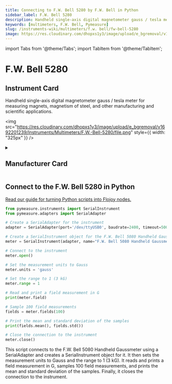 ```yaml
---
title: Connecting to F.W. Bell 5280 by F.W. Bell in Python
sidebar_label: F.W. Bell 5280
description: Handheld single-axis digital magnetometer gauss / tesla meter for measuring magnets, magnetism of steel, and other manufacturing and scientific applications.
keywords: [multimeters, F.W. Bell, Pymeasure]
slug: /instruments-wiki/multimeters/f.w. bell/fw-bell-5280
image: https://res.cloudinary.com/dhopxs1y3/image/upload/e_bgremoval/v1692201239/Instruments/Multimeters/F.W.-Bell-5280/file.png
---
```


import Tabs from '@theme/Tabs';
import TabItem from '@theme/TabItem';

# F.W. Bell 5280

## Instrument Card

<div className="flex">

<div>

Handheld single-axis digital magnetometer gauss / tesla meter for measuring magnets, magnetism of steel, and other manufacturing and scientific applications.

</div>

<img src="https://res.cloudinary.com/dhopxs1y3/image/upload/e_bgremoval/v1692201239/Instruments/Multimeters/F.W.-Bell-5280/file.png" style={{ width: "325px" }} />

</div>

<details>
<summary><h2>Manufacturer Card</h2></summary>

<img src="https://res.cloudinary.com/dhopxs1y3/image/upload/v1692125981/Instruments/Vendor%20Logos/F.W.Bell.png" style={{ width: "100%", objectFit: "cover" }} />

Technology leaders in instrumentation. Designing and manufacturing **F.W. Bell** gaussmeters, probes, current sensors and Hall generators for over 60 years. <a href="https://fwbell.com/">Website</a>.

<ul>
  <li>Headquarters: UK (Meggit)</li>
  <li>Yearly Revenue (millions, USD): nan</li>
</ul>
</details>

## Connect to the F.W. Bell 5280 in Python

[Read our guide for turning Python scripts into Flojoy nodes.](https://docs.flojoy.ai/custom-nodes/creating-custom-node/)


<Tabs>
<TabItem value="Pymeasure" label="Pymeasure">


```python
from pymeasure.instruments import SerialInstrument
from pymeasure.adapters import SerialAdapter

# Create a SerialAdapter for the instrument
adapter = SerialAdapter(port='/dev/ttyUSB0', baudrate=2400, timeout=500)

# Create a SerialInstrument object for the F.W. Bell 5080 Handheld Gaussmeter
meter = SerialInstrument(adapter, name="F.W. Bell 5080 Handheld Gaussmeter")

# Connect to the instrument
meter.open()

# Set the measurement units to Gauss
meter.units = 'gauss'

# Set the range to 1 (3 kG)
meter.range = 1

# Read and print a field measurement in G
print(meter.field)

# Sample 100 field measurements
fields = meter.fields(100)

# Print the mean and standard deviation of the samples
print(fields.mean(), fields.std())

# Close the connection to the instrument
meter.close()
```

This script connects to the F.W. Bell 5080 Handheld Gaussmeter using a SerialAdapter and creates a SerialInstrument object for it. It then sets the measurement units to Gauss and the range to 1 (3 kG). It reads and prints a field measurement in G, samples 100 field measurements, and prints the mean and standard deviation of the samples. Finally, it closes the connection to the instrument.

</TabItem>
</Tabs>